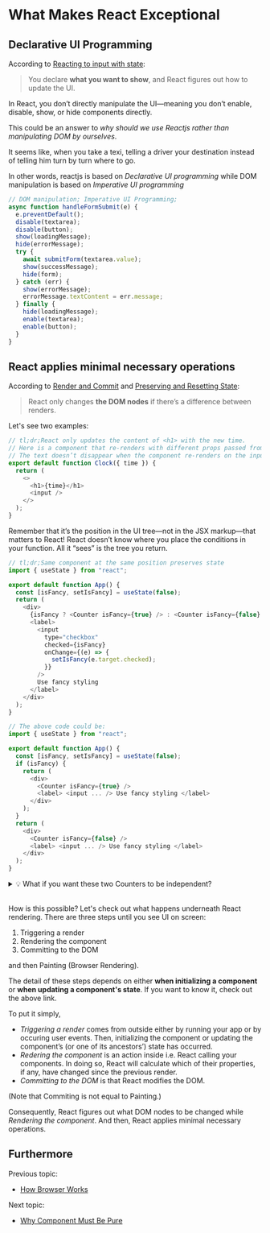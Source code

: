 # What Makes React Exceptional

## Declarative UI Programming

According to [Reacting to input with state](https://react.dev/learn/reacting-to-input-with-state):

> You declare **what you want to show**, and React figures out how to update the UI.

In React, you don’t directly manipulate the UI—meaning you don’t enable, disable, show, or hide components directly.

This could be an answer to _why should we use Reactjs rather than manipulating DOM by ourselves_.

It seems like, when you take a texi, telling a driver your destination instead of telling him turn by turn where to go.

In other words, reactjs is based on _Declarative UI programming_ while DOM manipulation is based on _Imperative UI programming_

```js
// DOM manipulation; Imperative UI Programming;
async function handleFormSubmit(e) {
  e.preventDefault();
  disable(textarea);
  disable(button);
  show(loadingMessage);
  hide(errorMessage);
  try {
    await submitForm(textarea.value);
    show(successMessage);
    hide(form);
  } catch (err) {
    show(errorMessage);
    errorMessage.textContent = err.message;
  } finally {
    hide(loadingMessage);
    enable(textarea);
    enable(button);
  }
}
```

## React applies minimal necessary operations

According to [Render and Commit](https://react.dev/learn/render-and-commit) and [Preserving and Resetting State](https://react.dev/learn/preserving-and-resetting-state):

> React only changes **the DOM nodes** if there’s a difference between renders.

Let's see two examples:

```js
// tl;dr;React only updates the content of <h1> with the new time.
// Here is a component that re-renders with different props passed from its parent every second.
// The text doesn’t disappear when the component re-renders on the input.
export default function Clock({ time }) {
  return (
    <>
      <h1>{time}</h1>
      <input />
    </>
  );
}
```

Remember that it’s the position in the UI tree—not in the JSX markup—that matters to React!
React doesn’t know where you place the conditions in your function. All it “sees” is the tree you return.

```js
// tl;dr;Same component at the same position preserves state
import { useState } from "react";

export default function App() {
  const [isFancy, setIsFancy] = useState(false);
  return (
    <div>
      {isFancy ? <Counter isFancy={true} /> : <Counter isFancy={false} />}
      <label>
        <input
          type="checkbox"
          checked={isFancy}
          onChange={(e) => {
            setIsFancy(e.target.checked);
          }}
        />
        Use fancy styling
      </label>
    </div>
  );
}

// The above code could be:
import { useState } from "react";

export default function App() {
  const [isFancy, setIsFancy] = useState(false);
  if (isFancy) {
    return (
      <div>
        <Counter isFancy={true} />
        <label> <input ... /> Use fancy styling </label>
      </div>
    );
  }
  return (
    <div>
      <Counter isFancy={false} />
      <label> <input ... /> Use fancy styling </label>
    </div>
  );
}
```

<details>
<summary> 💡 What if you want these two Counters to be independent? </summary>

you can render them in two different positions:

```js
import { useState } from "react";

export default function Scoreboard() {
  const [isPlayerA, setIsPlayerA] = useState(true);
  return (
    <div>
      {isPlayerA && <Counter person="Taylor" />}
      {!isPlayerA && <Counter person="Sarah" />}
      <button
        onClick={() => {
          setIsPlayerA(!isPlayerA);
        }}
      >
        Next player!
      </button>
    </div>
  );
}
```

</details><br />

How is this possible? Let's check out what happens underneath React rendering. There are three steps until you see UI on screen:

1. Triggering a render
2. Rendering the component
3. Committing to the DOM

and then Painting (Browser Rendering).

The detail of these steps depends on either **when initializing a component** or **when updating a component's state**. If you want to know it, check out the above link.

To put it simply,

- _Triggering a render_ comes from outside either by running your app or by occuring user events. Then, initializing the component or updating the component’s (or one of its ancestors’) state has occurred.
- _Redering the component_ is an action inside i.e. React calling your components. In doing so, React will calculate which of their properties, if any, have changed since the previous render.
- _Committing to the DOM_ is that React modifies the DOM.

(Note that Commiting is not equal to Painting.)

Consequently, React figures out what DOM nodes to be changed while _Rendering the component_. And then, React applies minimal necessary operations.

## Furthermore

Previous topic:

- [How Browser Works](../Web/how-browser-works.md)

Next topic:

- [Why Component Must Be Pure ](./why-component-must-be-pure.md)
